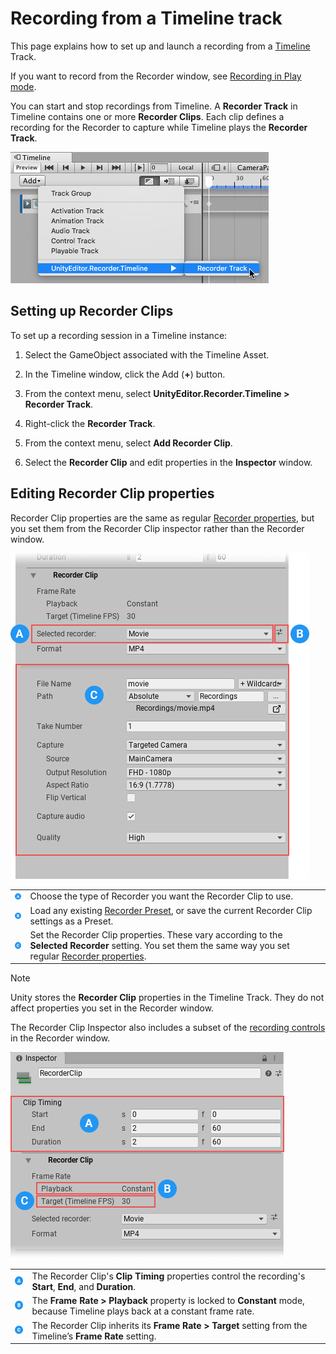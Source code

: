 # Recording from a Timeline track

This page explains how to set up and launch a recording from a [Timeline](https://docs.unity3d.com/Manual/TimelineSection.html) Track.

If you want to record from the Recorder window, see [Recording in Play mode](RecordingPlayMode.md).

You can start and stop recordings from Timeline. A **Recorder Track** in Timeline contains one or more **Recorder Clips**. Each clip defines a recording for the Recorder to capture while Timeline plays the **Recorder Track**.

![Adding a Recorder Track in Timeline.](Images/TimelineRecorderTrack.png)

## Setting up Recorder Clips

To set up a recording session in a Timeline instance:

1. Select the GameObject associated with the Timeline Asset.

1. In the Timeline window, click the Add (**+**) button.

1. From the context menu, select **UnityEditor.Recorder.Timeline > Recorder Track**.

1. Right-click the **Recorder Track**.

1. From the context menu, select **Add Recorder Clip**.

1. Select the **Recorder Clip** and edit properties in the **Inspector** window.

## Editing Recorder Clip properties

Recorder Clip properties are the same as regular [Recorder properties](RecorderSetup.md), but you set them from the Recorder Clip inspector rather than the Recorder window.

![Adding a Recorder Track in Timeline.](Images/RecorderClipProperties.png)

|||
|-|-|
|![](Images/Label-A.png)   | Choose the type of Recorder you want the Recorder Clip to use. |
|![](Images/Label-B.png)   | Load any existing [Recorder Preset](RecorderManage.md#RecorderPreset), or save the current Recorder Clip settings as a Preset.  |
|![](Images/Label-C.png)   | Set the Recorder Clip properties. These vary according to the **Selected Recorder** setting. You set them the same way you set regular [Recorder properties](RecorderSetup.md). |

>[!NOTE]
> Unity stores the **Recorder Clip** properties in the Timeline Track. They do not affect properties you set in the Recorder window.

The Recorder Clip Inspector also includes a subset of the [recording controls](RecordingPlayMode.md#setting-up-a-recording) in the Recorder window.

![Adding a Recorder Track in Timeline.](Images/RecorderClipPropertiesRec.png)

|||
|-|-|
|![](Images/Label-A.png)   | The Recorder Clip's **Clip Timing** properties control the recording's **Start**, **End**, and **Duration**.  |
|![](Images/Label-B.png)   | The **Frame Rate > Playback** property is locked to **Constant** mode, because Timeline plays back at a constant frame rate.  |
|![](Images/Label-C.png)   | The Recorder Clip inherits its **Frame Rate > Target** setting from the Timeline’s **Frame Rate** setting.  |
